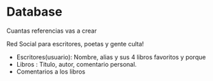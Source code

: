 # Database

Cuantas referencias vas a crear

Red Social para escritores, poetas y gente culta!

- Escritores(usuario): Nombre, alias y sus 4 libros favoritos y porque
- Libros : Titulo, autor, comentario personal.
- Comentarios a los libros
